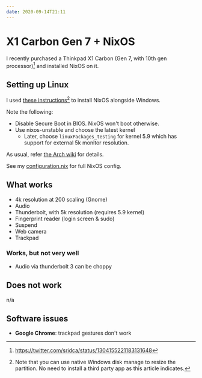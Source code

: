 ```yaml
---
date: 2020-09-14T21:11
---
```


# X1 Carbon Gen 7 + NixOS

I recently purchased a Thinkpad X1 Carbon (Gen 7, with 10th gen processor)[^tw1] and installed NixOS on it. 

[^tw1]: <https://twitter.com/sridca/status/1304155221183131648>

## Setting up Linux

I used [these instructions](https://github.com/andywhite37/nixos/blob/master/DUAL_BOOT_WINDOWS_GUIDE.md)[^nat] to install NixOS alongside Windows.

[^nat]: Note that you can use native Windows disk manage to resize the partition. No need to install a third party app as this article indicates.

Note the following:

- Disable Secure Boot in BIOS. NixOS won't boot otherwise.
- Use nixos-unstable and choose the latest kernel
  - Later, choose `linuxPackages_testing` for kernel 5.9 which has support for external 5k monitor resolution.

As usual, refer [the Arch wiki](https://wiki.archlinux.org/index.php/Lenovo_ThinkPad_X1_Carbon_(Gen_7)) for details.

See my [configuration.nix](https://github.com/srid/nix-config/blob/master/nixos-configuration/x1c7.nix) for full NixOS config.

## What works

- 4k resolution at 200 scaling (Gnome)
- Audio
- Thunderbolt, with 5k resolution (requires 5.9 kernel)
- Fingerprint reader (login screen & sudo)
- Suspend
- Web camera
- Trackpad

### Works, but not very well

- Audio via thunderbolt 3 can be choppy

## Does not work

n/a

## Software issues

- **Google Chrome**: trackpad gestures don't work
